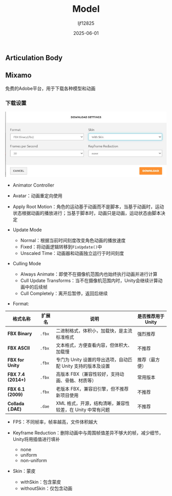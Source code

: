 ﻿---
title: "Model"
date: 2025-06-01
categories: [Note]
tags: [Unity, Component, Physics System]
author: "ljf12825"
summary: Introduction Model and Model in Unity
---

## Articulation Body

## Mixamo
免费的Adobe平台，用于下载各种模型和动画

### 下载设置
![mixamodownloadsetting](/images/Blog/mixamodownloadsetting.jpg)

- Animator Controller
- Avatar：动画重定向使用
- Apply Root Motion：角色的运动基于动画而不是脚本，当基于动画时，运动状态根据动画的播放进行；当基于脚本时，动画只是动画，运动状态由脚本决定
- Update Mode
  - Normal：根据当前时间刻度改变角色动画的播放速度
  - Fixed：将动画逻辑转移到`FixUpdate()`中
  - Unscaled Time：动画器和动画独立运行于时间刻度

- Culling Mode
  - Always Animate：即使不在摄像机范围内也始终执行动画并进行计算
  - Cull Update Transforms：当不在摄像机范围内时，Unity会继续计算动画中的后续帧
  - Cull Completely：离开后暂停，返回后继续

- Format:

| 格式名称                | 扩展名    | 说明                                    | 是否推荐用于 Unity |
| ------------------- | ------ | ------------------------------------- | ------------ |
| **FBX Binary**      | `.fbx` | 二进制格式，体积小，加载快，是主流标准格式                 |  强烈推荐       |
| **FBX ASCII**       | `.fbx` | 文本格式，方便查看内容，但体积大、加载慢                  |  不推荐       |
| **FBX for Unity**   | `.fbx` | 专门为 Unity 设置的导出选项，自动匹配 Unity 支持的版本及设置 |  推荐（最方便）    |
| **FBX 7.4 (2014+)** | `.fbx` | 高版本 FBX（兼容性较好，支持动画、骨骼、材质等）            |  常用版本       |
| **FBX 6.1 (2009)**  | `.fbx` | 老版本 FBX，兼容旧引擎，但不推荐新项目使用               |  不推荐        |
| **Collada (.DAE)**  | `.dae` | XML 格式，开源，结构清晰，兼容性较差，在 Unity 中常有问题    |  不推荐        |


- FPS：不同帧率，帧率越高，文件体积越大

- Keyframe Reduction：删除动画中与周围帧值差异不够大的帧，减少细节，Unity将用插值进行填补
  - none
  - uniform
  - non-uniform

- Skin：蒙皮
  - withSkin：包含蒙皮
  - withoutSkin：仅包含动画
